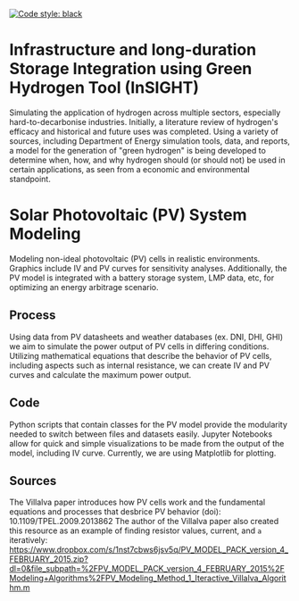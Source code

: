 [![Code style: black](https://img.shields.io/badge/code%20style-black-000000.svg)](https://github.com/psf/black)

# Infrastructure and long-duration Storage Integration using Green Hydrogen Tool (InSIGHT)
Simulating the application of hydrogen across multiple sectors, especially hard-to-decarbonise industries. Initially, a literature review of hydrogen's efficacy and historical and future uses was completed. Using a variety of sources, including Department of Energy simulation tools, data, and reports, a model for the generation of "green hydrogen" is being developed to determine when, how, and why hydrogen should (or should not) be used in certain applications, as seen from a economic and environmental standpoint.

# Solar Photovoltaic (PV) System Modeling
Modeling non-ideal photovoltaic (PV) cells in realistic environments. Graphics include IV and PV curves for sensitivity analyses. Additionally, the PV model is integrated with a battery storage system, LMP data, etc, for optimizing an energy arbitrage scenario.

## Process
Using data from PV datasheets and weather databases (ex. DNI, DHI, GHI) we aim to simulate the power output of PV cells in differing conditions. Utilizing mathematical equations that describe the behavior of PV cells, including aspects such as internal resistance, we can create IV and PV curves and calculate the maximum power output.

## Code
Python scripts that contain classes for the PV model provide the modularity needed to switch between files and datasets easily. Jupyter Notebooks allow for quick and simple visualizations to be made from the output of the model, including IV curve. Currently, we are using Matplotlib for plotting.

## Sources
The Villalva paper introduces how PV cells work and the fundamental equations and processes that desbrice PV behavior (doi): 10.1109/TPEL.2009.2013862
The author of the Villalva paper also created this resource as an example of finding resistor values, current, and `a` iteratively: https://www.dropbox.com/s/1nst7cbws6jsv5q/PV_MODEL_PACK_version_4_FEBRUARY_2015.zip?dl=0&file_subpath=%2FPV_MODEL_PACK_version_4_FEBRUARY_2015%2FModeling+Algorithms%2FPV_Modeling_Method_1_Iteractive_Villalva_Algorithm.m

